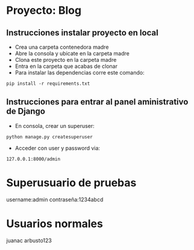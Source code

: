 # Proyecto: Blog

## Instrucciones instalar proyecto en local

- Crea una carpeta contenedora madre
- Abre la consola y ubicate en la carpeta madre
- Clona este proyecto en la carpeta madre
- Entra en la carpeta que acabas de clonar
- Para instalar las dependencias corre este comando:

```
pip install -r requirements.txt
```

## Instrucciones para entrar al panel aministrativo de Django

- En consola, crear un superuser:

```
python manage.py createsuperuser
```

- Acceder con user y password via:

```
127.0.0.1:8000/admin
```

# Superusuario de pruebas

username:admin
contraseña:1234abcd

# Usuarios normales

juanac
arbusto123
